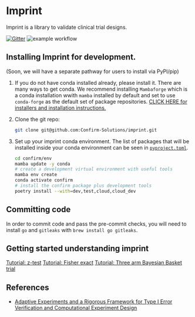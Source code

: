 # Imprint

Imprint is a library to validate clinical trial designs.

[![Gitter](https://img.shields.io/gitter/room/confirm_imprint/community)](https://gitter.im/confirm_imprint/community#)
![example workflow](https://github.com/Confirm-Solutions/imprint/actions/workflows/test.yml/badge.svg)

## Installing Imprint for development.

(Soon, we will have a separate pathway for users to install via PyPI/pip)

1. If you do not have conda installed already, please install it. There are
   many ways to get conda. We recommend installing `Mambaforge` which is a
   conda installation wwith `mamba` installed by default and set to use
   `conda-forge` as the default set of package repositories. [CLICK HERE for
   installers and installation
   instructions.](https://github.com/conda-forge/miniforge#mambaforge)
2. Clone the git repo:

   ```bash
   git clone git@github.com:Confirm-Solutions/imprint.git
   ```

3. Set up your imprint conda environment. The list of packages that will be
   installed inside your conda environment can be seen
   in [`pyproject.toml`](pyproject.toml).

   ```bash
   cd confirm/env
   mamba update -y conda
   # create a development virtual environment with useful tools
   mamba env create
   conda activate confirm
   # install the confirm package plus development tools
   poetry install --with=dev,test,cloud,cloud_dev
   ```
   
## Committing code

In order to commit code and pass the pre-commit checks, you will need to install `go` and `gitleaks` with `brew install go gitleaks`.

## Getting started understanding imprint

[Tutorial: z-test](./tutorials/basket.ipynb)
[Tutorial: Fisher exact](./tutorials/basket.ipynb)
[Tutorial: Three arm Bayesian Basket trial](./tutorials/basket.ipynb)

## References

- [Adaptive Experiments and a Rigorous Framework for Type I Error Verification and Computational Experiment Design](https://arxiv.org/abs/2205.09369)
